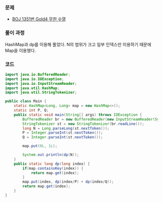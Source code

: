 ### 문제

- [BOJ 1351번 Gold4 무한 수열](https://www.acmicpc.net/problem/1351)

### 풀이 과정

HashMap과 dp를 이용해 풀었다. N의 범위가 크고 일부 인덱스만 이용하기 때문에 Map을 이용했다.

### 코드

```java
import java.io.BufferedReader;
import java.io.IOException;
import java.io.InputStreamReader;
import java.util.HashMap;
import java.util.StringTokenizer;

public class Main {
    static HashMap<Long, Long> map = new HashMap<>();
    static int P, Q;
    public static void main(String[] args) throws IOException {
        BufferedReader br = new BufferedReader(new InputStreamReader(System.in));
        StringTokenizer st = new StringTokenizer(br.readLine());
        long N = Long.parseLong(st.nextToken());
        P = Integer.parseInt(st.nextToken());
        Q = Integer.parseInt(st.nextToken());

        map.put(0L, 1L);

        System.out.println(dp(N));
    }
    public static long dp(long index) {
        if(map.containsKey(index)) {
            return map.get(index);
        }
        map.put(index, dp(index/P) + dp(index/Q));
        return map.get(index);
    }
}
```

